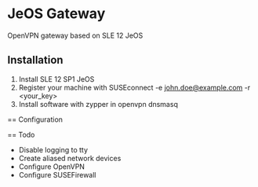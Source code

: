 # JeOS Gateway
OpenVPN gateway based on SLE 12 JeOS

## Installation

1. Install SLE 12 SP1 JeOS
2. Register your machine with
    SUSEconnect -e john.doe@example.com -r <your_key>
3. Install software with
    zypper in openvpn dnsmasq

== Configuration



== Todo

* Disable logging to tty
* Create aliased network devices
* Configure OpenVPN
* Configure SUSEFirewall


